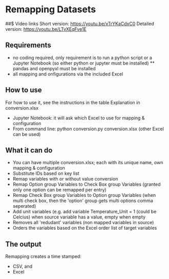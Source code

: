 # Remapping Datasets

##$ Video links
Short version: https://youtu.be/xTrYKaCdxC0
Detailed version: https://youtu.be/LTvXEqFve1E

## Requirements
* no coding required, only requirement is to run a python script or a Jupyter Notebook (so either python or jupyter must be installed)
** pandas and openpyxl must be installed
* all mapping and onfigurations via the included Excel

## How to use
For how to use it, see the instructions in the table Explanation in conversion.xlsx
* Jupyter Notebook: it will ask which Excel to use for mapping & configuration
* From command line: python conversion.py conversion.xlsx (other Excel can be used)

## What it can do
- You can have multiple conversion.xlsx; each with its unique name, own mapping & configuration
- Substitute IDs based on key list
- Remap variables with or without value conversion
- Remap Option group Variables to Check Box group Variables (granted only one option can be remapped per entry)
- Remap Check Box group Variables to Option group Variables (when multi check box, then the 'option' group gets multi options comma seperated)
- Add unit variables (e.g. add variable Temperature_Unit = 1 (could be Celcius) when source variable has a value, empty when empty
- Removes all 'redudant' variables (non mapped variables in source)
- Orders the variables based on the Excel order list of target variables

## The output
Remapping creates a time stamped:
- CSV, and
- Excel

